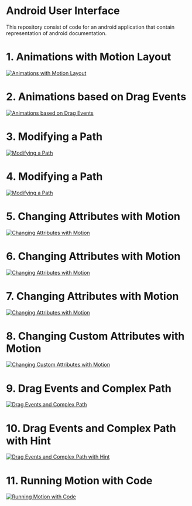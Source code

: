 # Android User Interface

This repository consist of code for an android application that contain representation of android documentation.

# 1. Animations with Motion Layout

[![Animations with Motion Layout](https://github.com/Vaibhav4697/AndroidUserInterface/blob/master/animations/animation_1.gif)]()


# 2. Animations based on Drag Events

[![Animations based on Drag Events](https://github.com/Vaibhav4697/AndroidUserInterface/blob/master/animations/animation_2.gif)]()


# 3. Modifying a Path

[![Modifying a Path](https://github.com/Vaibhav4697/AndroidUserInterface/blob/master/animations/animation_3.gif)]()


# 4. Modifying a Path

[![Modifying a Path](https://github.com/Vaibhav4697/AndroidUserInterface/blob/master/animations/animation_4.gif)]()


# 5. Changing Attributes with Motion

[![Changing Attributes with Motion](https://github.com/Vaibhav4697/AndroidUserInterface/blob/master/animations/animation_5.gif)]()


# 6. Changing Attributes with Motion

[![Changing Attributes with Motion](https://github.com/Vaibhav4697/AndroidUserInterface/blob/master/animations/animation_6.gif)]()


# 7. Changing Attributes with Motion

[![Changing Attributes with Motion](https://github.com/Vaibhav4697/AndroidUserInterface/blob/master/animations/animation_7.gif)]()


# 8. Changing Custom Attributes with Motion

[![Changing Custom Attributes with Motion](https://github.com/Vaibhav4697/AndroidUserInterface/blob/master/animations/animation_8.gif)]()


# 9. Drag Events and Complex Path

[![Drag Events and Complex Path](https://github.com/Vaibhav4697/AndroidUserInterface/blob/master/animations/animation_9.gif)]()


# 10. Drag Events and Complex Path with Hint

[![Drag Events and Complex Path with Hint](https://github.com/Vaibhav4697/AndroidUserInterface/blob/master/animations/animation_10.gif)]()


# 11. Running Motion with Code

[![Running Motion with Code](https://github.com/Vaibhav4697/AndroidUserInterface/blob/master/animations/animation_11.gif)]()
